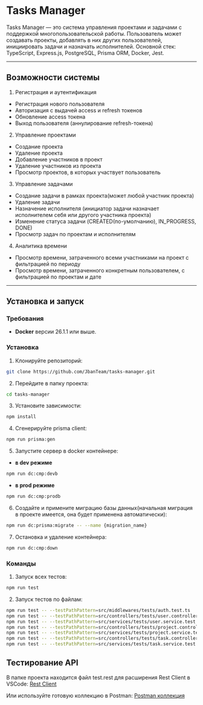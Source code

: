 # Tasks Manager

Tasks Manager — это система управления проектами и задачами с поддержкой многопользовательской работы. Пользователь может создавать проекты, добавлять в них других пользователей, инициировать задачи и назначать исполнителей. Основной стек: TypeScript, Express.js, PostgreSQL, Prisma ORM, Docker, Jest.

---

## Возможности системы

1. Регистрация и аутентификация

- Регистрация нового пользователя
- Авторизация с выдачей access и refresh токенов
- Обновление access токена
- Выход пользователя (аннулирование refresh-токена)

2. Управление проектами

- Создание проекта
- Удаление проекта
- Добавление участников в проект
- Удаление участников из проекта
- Просмотр проектов, в которых участвует пользователь

3. Управление задачами

- Создание задачи в рамках проекта(может любой участник проекта)
- Удаление задачи
- Назначение исполнителя (инициатор задачи назначает исполнителем себя или другого участника проекта)
- Изменение статуса задачи (CREATED(по-умолчанию), IN_PROGRESS, DONE)
- Просмотр задач по проектам и исполнителям

4. Аналитика времени

- Просмотр времени, затраченного всеми участниками на проект с фильтрацией по периоду
- Просмотр времени, затраченного конкретным пользователем, с фильтрацией по проектам и дате

---

## Установка и запуск

### Требования

- **Docker** версии 26.1.1 или выше.

### Установка

1. Клонируйте репозиторий:

```bash
git clone https://github.com/JbanTeam/tasks-manager.git
```

2. Перейдите в папку проекта:

```bash
cd tasks-manager
```

3. Установите зависимости:

```bash
npm install
```

4. Сгенерируйте prisma client:

```bash
npm run prisma:gen
```

5. Запустите сервер в docker контейнере:

- **в dev режиме**

```bash
npm run dc:cmp:devb
```

- **в prod режиме**

```bash
npm run dc:cmp:prodb
```

6. Создайте и примените миграцию базы данных(начальная миграция в проекте имеется, она будет применена автоматически):

```bash
npm run dc:prisma:migrate -- --name {migration_name}
```

7. Остановка и удаление контейнера:

```bash
npm run dc:cmp:down
```

### Команды

1. Запуск всех тестов:

```bash
npm run test
```

2. Запуск тестов по файлам:

```bash
npm run test -- --testPathPattern=src/middlewares/tests/auth.test.ts
npm run test -- --testPathPattern=src/controllers/tests/user.controller.test.ts
npm run test -- --testPathPattern=src/services/tests/user.service.test.ts
npm run test -- --testPathPattern=src/controllers/tests/project.controller.test.ts
npm run test -- --testPathPattern=src/services/tests/project.service.test.ts
npm run test -- --testPathPattern=src/controllers/tests/task.controller.test.ts
npm run test -- --testPathPattern=src/services/tests/task.service.test.ts
```

## Тестирование API

В папке проекта находится файл test.rest для расширения Rest Client в VSCode:
[Rest Client](https://marketplace.visualstudio.com/items?itemName=humao.rest-client)

Или используйте готовую коллекцию в Postman:
[Postman коллекция](https://www.postman.com/vitalalex/vital-alex/collection/tnenzn9/tasks-manager-api?action=share&creator=9639295)

